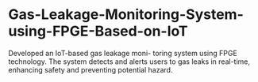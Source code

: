# Gas-Leakage-Monitoring-System-using-FPGE-Based-on-IoT
Developed an IoT-based gas leakage moni- toring system using FPGE technology. The system detects and alerts users to gas leaks in real-time, enhancing safety and preventing potential hazard.
